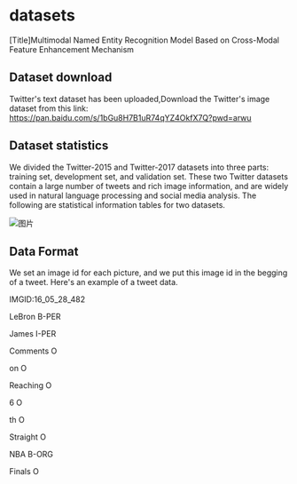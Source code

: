 # datasets
[Title]Multimodal Named Entity Recognition Model Based on Cross-Modal Feature Enhancement Mechanism

## Dataset download 
Twitter's text dataset has been uploaded,Download the Twitter's image dataset from this link:
https://pan.baidu.com/s/1bGu8H7B1uR74qYZ4OkfX7Q?pwd=arwu

## Dataset statistics
We divided the Twitter-2015 and Twitter-2017 datasets into three parts: training set, development set, and validation set. These two Twitter datasets contain a large number of tweets and rich image information, and are widely used in natural language processing and social media analysis. The following are statistical information tables for two datasets.

![图片](https://github.com/zxy-in/dataset/assets/67194202/4e0d4fb9-9e55-4a00-b1d0-a357b70a75e8)

## Data Format
We set an image id for each picture, and we put this image id in the begging of a tweet. Here's an example of a tweet data.

IMGID:16_05_28_482

LeBron B-PER 

James I-PER

Comments O 

on O 

Reaching O

6 O

th O 

Straight O

NBA B-ORG

Finals O


